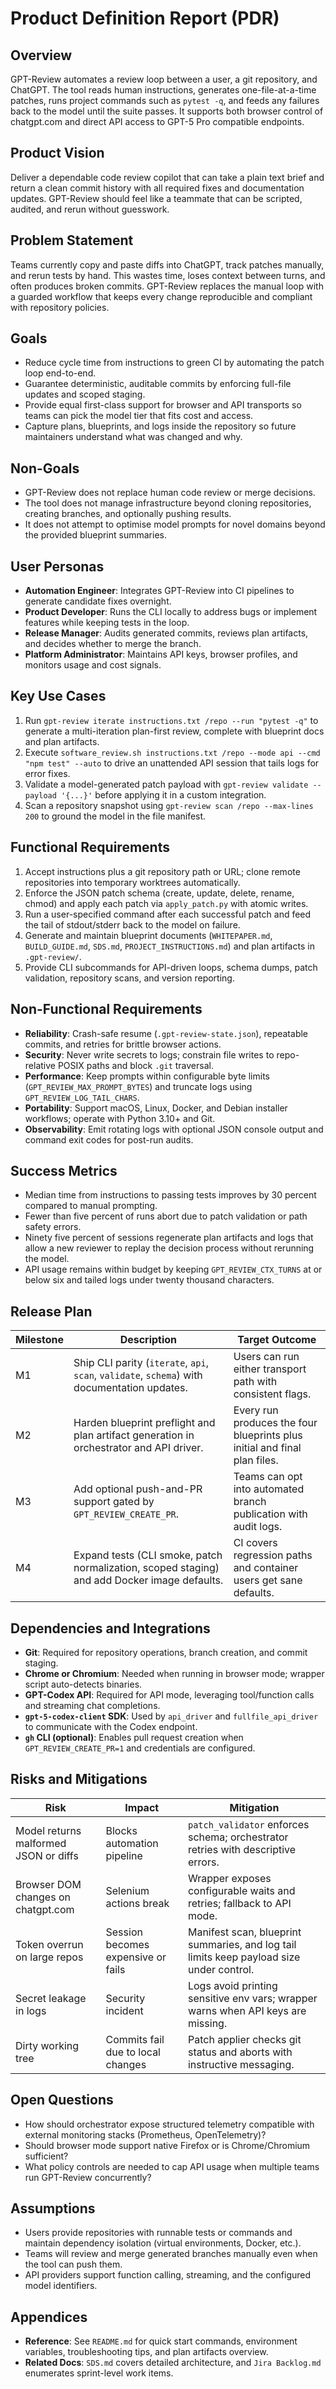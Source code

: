 # Product Definition Report (PDR)

## Overview
GPT-Review automates a review loop between a user, a git repository, and ChatGPT. The tool reads human instructions, generates one-file-at-a-time patches, runs project commands such as `pytest -q`, and feeds any failures back to the model until the suite passes. It supports both browser control of chatgpt.com and direct API access to GPT-5 Pro compatible endpoints.

## Product Vision
Deliver a dependable code review copilot that can take a plain text brief and return a clean commit history with all required fixes and documentation updates. GPT-Review should feel like a teammate that can be scripted, audited, and rerun without guesswork.

## Problem Statement
Teams currently copy and paste diffs into ChatGPT, track patches manually, and rerun tests by hand. This wastes time, loses context between turns, and often produces broken commits. GPT-Review replaces the manual loop with a guarded workflow that keeps every change reproducible and compliant with repository policies.

## Goals
- Reduce cycle time from instructions to green CI by automating the patch loop end-to-end.
- Guarantee deterministic, auditable commits by enforcing full-file updates and scoped staging.
- Provide equal first-class support for browser and API transports so teams can pick the model tier that fits cost and access.
- Capture plans, blueprints, and logs inside the repository so future maintainers understand what was changed and why.

## Non-Goals
- GPT-Review does not replace human code review or merge decisions.
- The tool does not manage infrastructure beyond cloning repositories, creating branches, and optionally pushing results.
- It does not attempt to optimise model prompts for novel domains beyond the provided blueprint summaries.

## User Personas
- **Automation Engineer**: Integrates GPT-Review into CI pipelines to generate candidate fixes overnight.
- **Product Developer**: Runs the CLI locally to address bugs or implement features while keeping tests in the loop.
- **Release Manager**: Audits generated commits, reviews plan artifacts, and decides whether to merge the branch.
- **Platform Administrator**: Maintains API keys, browser profiles, and monitors usage and cost signals.

## Key Use Cases
1. Run `gpt-review iterate instructions.txt /repo --run "pytest -q"` to generate a multi-iteration plan-first review, complete with blueprint docs and plan artifacts.
2. Execute `software_review.sh instructions.txt /repo --mode api --cmd "npm test" --auto` to drive an unattended API session that tails logs for error fixes.
3. Validate a model-generated patch payload with `gpt-review validate --payload '{...}'` before applying it in a custom integration.
4. Scan a repository snapshot using `gpt-review scan /repo --max-lines 200` to ground the model in the file manifest.

## Functional Requirements
1. Accept instructions plus a git repository path or URL; clone remote repositories into temporary worktrees automatically.
2. Enforce the JSON patch schema (create, update, delete, rename, chmod) and apply each patch via `apply_patch.py` with atomic writes.
3. Run a user-specified command after each successful patch and feed the tail of stdout/stderr back to the model on failure.
4. Generate and maintain blueprint documents (`WHITEPAPER.md`, `BUILD_GUIDE.md`, `SDS.md`, `PROJECT_INSTRUCTIONS.md`) and plan artifacts in `.gpt-review/`.
5. Provide CLI subcommands for API-driven loops, schema dumps, patch validation, repository scans, and version reporting.

## Non-Functional Requirements
- **Reliability**: Crash-safe resume (`.gpt-review-state.json`), repeatable commits, and retries for brittle browser actions.
- **Security**: Never write secrets to logs; constrain file writes to repo-relative POSIX paths and block `.git` traversal.
- **Performance**: Keep prompts within configurable byte limits (`GPT_REVIEW_MAX_PROMPT_BYTES`) and truncate logs using `GPT_REVIEW_LOG_TAIL_CHARS`.
- **Portability**: Support macOS, Linux, Docker, and Debian installer workflows; operate with Python 3.10+ and Git.
- **Observability**: Emit rotating logs with optional JSON console output and command exit codes for post-run audits.

## Success Metrics
- Median time from instructions to passing tests improves by 30 percent compared to manual prompting.
- Fewer than five percent of runs abort due to patch validation or path safety errors.
- Ninety five percent of sessions regenerate plan artifacts and logs that allow a new reviewer to replay the decision process without rerunning the model.
- API usage remains within budget by keeping `GPT_REVIEW_CTX_TURNS` at or below six and tailed logs under twenty thousand characters.

## Release Plan
| Milestone | Description | Target Outcome |
|-----------|-------------|----------------|
| M1 | Ship CLI parity (`iterate`, `api`, `scan`, `validate`, `schema`) with documentation updates. | Users can run either transport path with consistent flags. |
| M2 | Harden blueprint preflight and plan artifact generation in orchestrator and API driver. | Every run produces the four blueprints plus initial and final plan files. |
| M3 | Add optional push-and-PR support gated by `GPT_REVIEW_CREATE_PR`. | Teams can opt into automated branch publication with audit logs. |
| M4 | Expand tests (CLI smoke, patch normalization, scoped staging) and add Docker image defaults. | CI covers regression paths and container users get sane defaults. |

## Dependencies and Integrations
- **Git**: Required for repository operations, branch creation, and commit staging.
- **Chrome or Chromium**: Needed when running in browser mode; wrapper script auto-detects binaries.
- **GPT-Codex API**: Required for API mode, leveraging tool/function calls and streaming chat completions.
- **`gpt-5-codex-client` SDK**: Used by `api_driver` and `fullfile_api_driver` to communicate with the Codex endpoint.
- **`gh` CLI (optional)**: Enables pull request creation when `GPT_REVIEW_CREATE_PR=1` and credentials are configured.

## Risks and Mitigations
| Risk | Impact | Mitigation |
|------|--------|------------|
| Model returns malformed JSON or diffs | Blocks automation pipeline | `patch_validator` enforces schema; orchestrator retries with descriptive errors. |
| Browser DOM changes on chatgpt.com | Selenium actions break | Wrapper exposes configurable waits and retries; fallback to API mode. |
| Token overrun on large repos | Session becomes expensive or fails | Manifest scan, blueprint summaries, and log tail limits keep payload size under control. |
| Secret leakage in logs | Security incident | Logs avoid printing sensitive env vars; wrapper warns when API keys are missing. |
| Dirty working tree | Commits fail due to local changes | Patch applier checks git status and aborts with instructive messaging. |

## Open Questions
- How should orchestrator expose structured telemetry compatible with external monitoring stacks (Prometheus, OpenTelemetry)?
- Should browser mode support native Firefox or is Chrome/Chromium sufficient?
- What policy controls are needed to cap API usage when multiple teams run GPT-Review concurrently?

## Assumptions
- Users provide repositories with runnable tests or commands and maintain dependency isolation (virtual environments, Docker, etc.).
- Teams will review and merge generated branches manually even when the tool can push them.
- API providers support function calling, streaming, and the configured model identifiers.

## Appendices
- **Reference**: See `README.md` for quick start commands, environment variables, troubleshooting tips, and plan artifacts overview.
- **Related Docs**: `SDS.md` covers detailed architecture, and `Jira Backlog.md` enumerates sprint-level work items.
